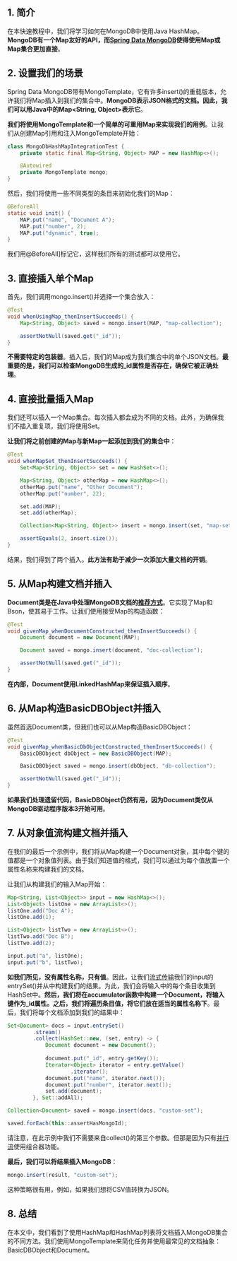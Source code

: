 ## 1. 简介

在本快速教程中，我们将学习如何在MongoDB中使用Java HashMap。**MongoDB有一个Map友好的API，而[Spring Data MongoDB]()使得使用Map或Map集合更加直接**。

## 2. 设置我们的场景

Spring Data MongoDB带有MongoTemplate，它有许多insert()的重载版本，允许我们将Map插入到我们的集合中。**MongoDB表示JSON格式的文档。因此，我们可以用Java中的Map<String, Object\>表示它**。

**我们将使用MongoTemplate和一个简单的可重用Map来实现我们的用例**。让我们从创建Map引用和注入MongoTemplate开始：

```java
class MongoDbHashMapIntegrationTest {
    private static final Map<String, Object> MAP = new HashMap<>();

    @Autowired
    private MongoTemplate mongo;
}
```

然后，我们将使用一些不同类型的条目来初始化我们的Map：

```java
@BeforeAll
static void init() {
    MAP.put("name", "Document A");
    MAP.put("number", 2);
    MAP.put("dynamic", true);
}
```

我们用@BeforeAll]标记它，这样我们所有的测试都可以使用它。

## 3. 直接插入单个Map

首先，我们调用mongo.insert()并选择一个集合放入：

```java
@Test
void whenUsingMap_thenInsertSucceeds() {
    Map<String, Object> saved = mongo.insert(MAP, "map-collection");

    assertNotNull(saved.get("_id"));
}
```

**不需要特定的包装器**。插入后，我们的Map成为我们集合中的单个JSON文档。**最重要的是，我们可以检查MongoDB生成的_id属性是否存在，确保它被正确处理**。

## 4. 直接批量插入Map

我们还可以插入一个Map集合。每次插入都会成为不同的文档。此外，为确保我们不插入重复项，我们将使用Set。

**让我们将之前创建的Map与新Map一起添加到我们的集合中**：

```java
@Test
void whenMapSet_thenInsertSucceeds() {
    Set<Map<String, Object>> set = new HashSet<>();

    Map<String, Object> otherMap = new HashMap<>();
    otherMap.put("name", "Other Document");
    otherMap.put("number", 22);

    set.add(MAP);
    set.add(otherMap);

    Collection<Map<String, Object>> insert = mongo.insert(set, "map-set");

    assertEquals(2, insert.size());
}
```

结果，我们得到了两个插入。**此方法有助于减少一次添加大量文档的开销**。

## 5. 从Map构建文档并插入

**Document类是在Java中处理MongoDB文档的[推荐方式](https://www.mongodb.com/docs/drivers/java/sync/v4.3/fundamentals/data-formats/documents/#overview)**。它实现了Map和Bson，使其易于工作。让我们使用接受Map的构造函数：

```java
@Test
void givenMap_whenDocumentConstructed_thenInsertSucceeds() {
    Document document = new Document(MAP);

    Document saved = mongo.insert(document, "doc-collection");

    assertNotNull(saved.get("_id"));
}
```

**在内部，Document使用LinkedHashMap来保证插入顺序**。

## 6. 从Map构造BasicDBObject并插入

虽然首选Document类，但我们也可以从Map构造BasicDBObject：

```java
@Test
void givenMap_whenBasicDbObjectConstructed_thenInsertSucceeds() {
    BasicDBObject dbObject = new BasicDBObject(MAP);

    BasicDBObject saved = mongo.insert(dbObject, "db-collection");

    assertNotNull(saved.get("_id"));
}
```

**如果我们处理遗留代码，BasicDBObject仍然有用，因为Document类仅从MongoDB驱动程序版本3开始可用**。

## 7. 从对象值流构建文档并插入

在我们的最后一个示例中，我们将从Map构建一个Document对象，其中每个键的值都是一个对象值列表。由于我们知道值的格式，我们可以通过为每个值放置一个属性名称来构建我们的文档。

让我们从构建我们的输入Map开始：

```java
Map<String, List<Object>> input = new HashMap<>();
List<Object> listOne = new ArrayList<>();
listOne.add("Doc A");
listOne.add(1);

List<Object> listTwo = new ArrayList<>();
listTwo.add("Doc B");
listTwo.add(2);

input.put("a", listOne);
input.put("b", listTwo);
```

**如我们所见，没有属性名称，只有值**。因此，让我们[流式传输]()我们的input的entrySet()并从中构建我们的结果。为此，我们会将输入中的每个条目收集到HashSet中。**然后，我们将在accumulator函数中构建一个Document，将输入键作为_id属性。之后，我们将遍历条目值，将它们放在适当的属性名称下**。最后，我们将每个文档添加到我们的结果中：

```java
Set<Document> docs = input.entrySet()
        .stream()
        .collect(HashSet::new, (set, entry) -> {
            Document document = new Document();
            
            document.put("_id", entry.getKey());
            Iterator<Object> iterator = entry.getValue()
                    .iterator();
            document.put("name", iterator.next());
            document.put("number", iterator.next());
            set.add(document);
        }, Set::addAll);

Collection<Document> saved = mongo.insert(docs, "custom-set");

saved.forEach(this::assertHasMongoId);
```

请注意，在此示例中我们不需要来自collect()的第三个参数。但那是因为只有[并行流]()使用组合器功能。

**最后，我们可以将结果插入MongoDB**：

```java
mongo.insert(result, "custom-set");
```

这种策略很有用，例如，如果我们想将CSV值转换为JSON。

## 8. 总结

在本文中，我们看到了使用HashMap和HashMap列表将文档插入MongoDB集合的不同方法。我们使用MongoTemplate来简化任务并使用最常见的文档抽象：BasicDBObject和Document。